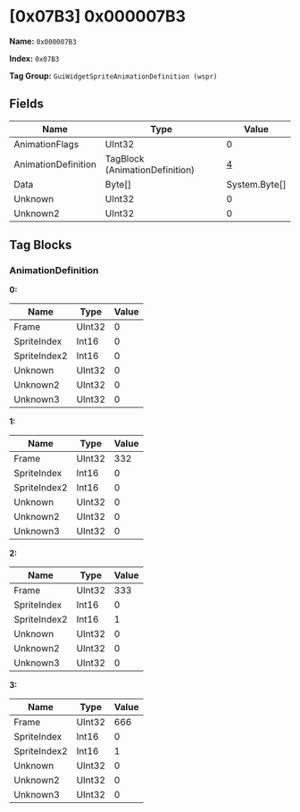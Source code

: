 # [0x07B3] 0x000007B3

**Name:** ```0x000007B3```

**Index:** ```0x07B3```

**Tag Group:** ```GuiWidgetSpriteAnimationDefinition (wspr)```

## Fields

Name	| Type	| Value
---	|---	|---	|
AnimationFlags	|UInt32	|0
AnimationDefinition	|TagBlock (AnimationDefinition)	|[4](#animationdefinition)
Data	|Byte[]	|System.Byte[]
Unknown	|UInt32	|0
Unknown2	|UInt32	|0


## Tag Blocks

### AnimationDefinition

**0:**

Name	| Type	| Value
---	|---	|---	|
Frame	|UInt32	|0
SpriteIndex	|Int16	|0
SpriteIndex2	|Int16	|0
Unknown	|UInt32	|0
Unknown2	|UInt32	|0
Unknown3	|UInt32	|0


**1:**

Name	| Type	| Value
---	|---	|---	|
Frame	|UInt32	|332
SpriteIndex	|Int16	|0
SpriteIndex2	|Int16	|0
Unknown	|UInt32	|0
Unknown2	|UInt32	|0
Unknown3	|UInt32	|0


**2:**

Name	| Type	| Value
---	|---	|---	|
Frame	|UInt32	|333
SpriteIndex	|Int16	|0
SpriteIndex2	|Int16	|1
Unknown	|UInt32	|0
Unknown2	|UInt32	|0
Unknown3	|UInt32	|0


**3:**

Name	| Type	| Value
---	|---	|---	|
Frame	|UInt32	|666
SpriteIndex	|Int16	|0
SpriteIndex2	|Int16	|1
Unknown	|UInt32	|0
Unknown2	|UInt32	|0
Unknown3	|UInt32	|0


